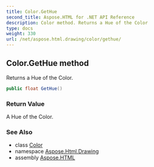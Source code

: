 ```yaml
---
title: Color.GetHue
second_title: Aspose.HTML for .NET API Reference
description: Color method. Returns a Hue of the Color
type: docs
weight: 330
url: /net/aspose.html.drawing/color/gethue/
---
```

## Color.GetHue method

Returns a Hue of the Color.

```csharp
public float GetHue()
```

### Return Value

A Hue of the Color.

### See Also

* class [Color](../)
* namespace [Aspose.Html.Drawing](../../color/)
* assembly [Aspose.HTML](../../../)
